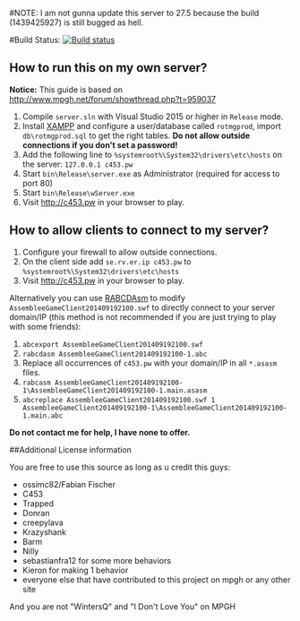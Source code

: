 #NOTE: I am not gunna update this server to 27.5 because the build (1439425927) is still bugged as hell.

#Build Status: [![Build status](https://img.shields.io/appveyor/ci/ossimc82/fabiano-swagger-of-doom/master.svg)](https://ci.appveyor.com/project/ossimc82/fabiano-swagger-of-doom)

## How to run this on my own server?

**Notice:** This guide is based on http://www.mpgh.net/forum/showthread.php?t=959037

1. Compile `server.sln` with Visual Studio 2015 or higher in `Release` mode.
2. Install [XAMPP](https://www.apachefriends.org) and configure a user/database called `rotmgprod`, import `db\rotmgprod.sql` to get the right tables. **Do not allow outside connections if you don't set a password!**
3. Add the following line to `%systemroot%\System32\drivers\etc\hosts` on the server: `127.0.0.1 c453.pw`
3. Start `bin\Release\server.exe` as Administrator (required for access to port 80)
4. Start `bin\Release\wServer.exe`
5. Visit http://c453.pw in your browser to play.

## How to allow clients to connect to my server?

1. Configure your firewall to allow outside connections.
2. On the client side add `se.rv.er.ip c453.pw` to `%systemroot%\System32\drivers\etc\hosts`
3. Visit http://c453.pw in your browser to play.

Alternatively you can use [RABCDAsm](https://github.com/CyberShadow/RABCDAsm) to modify `AssembleeGameClient201409192100.swf` to directly connect to your server domain/IP (this method is not recommended if you are just trying to play with some friends):

1. `abcexport AssembleeGameClient201409192100.swf`
2. `rabcdasm AssembleeGameClient201409192100-1.abc`
3. Replace all occurrences of `c453.pw` with your domain/IP in all `*.asasm` files.
4. `rabcasm AssembleeGameClient201409192100-1\AssembleeGameClient201409192100-1.main.asasm`
5. `abcreplace AssembleeGameClient201409192100.swf 1 AssembleeGameClient201409192100-1\AssembleeGameClient201409192100-1.main.abc`

**Do not contact me for help, I have none to offer.**

##Additional License information

You are free to use this source as long as u credit this guys:

- ossimc82/Fabian Fischer
- C453
- Trapped
- Donran
- creepylava
- Krazyshank
- Barm
- Nilly
- sebastianfra12 for some more behaviors
- Kieron for making 1 behavior
- everyone else that have contributed to this project on mpgh or any other site

And you are not "WintersQ" and "I Don't Love You" on MPGH
